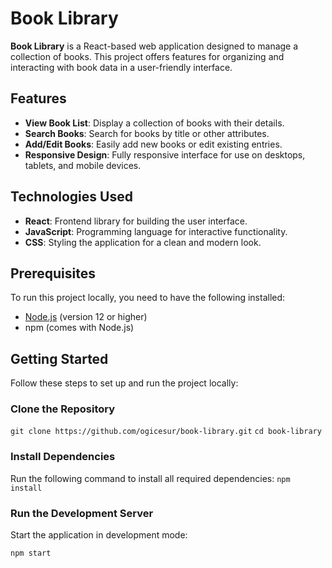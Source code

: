 # Book Library

**Book Library** is a React-based web application designed to manage a collection of books. This project offers features for organizing and interacting with book data in a user-friendly interface.

## Features

- **View Book List**: Display a collection of books with their details.
- **Search Books**: Search for books by title or other attributes.
- **Add/Edit Books**: Easily add new books or edit existing entries.
- **Responsive Design**: Fully responsive interface for use on desktops, tablets, and mobile devices.

## Technologies Used

- **React**: Frontend library for building the user interface.
- **JavaScript**: Programming language for interactive functionality.
- **CSS**: Styling the application for a clean and modern look.

## Prerequisites

To run this project locally, you need to have the following installed:

- [Node.js](https://nodejs.org/) (version 12 or higher)
- npm (comes with Node.js)

## Getting Started

Follow these steps to set up and run the project locally:

### Clone the Repository

`git clone https://github.com/ogicesur/book-library.git`
`cd book-library`

### Install Dependencies

Run the following command to install all required dependencies:
`npm install`

### Run the Development Server

Start the application in development mode:

`npm start`


